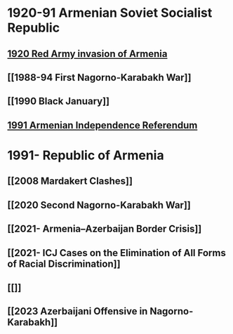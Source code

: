 # 1920-91 Armenian Soviet Socialist Republic
## [1920 Red Army invasion of Armenia](1920%20Red%20Army%20invasion%20of%20Armenia)
## [[1988-94 First Nagorno-Karabakh War]]
## [[1990 Black January]]
## [1991 Armenian Independence Referendum](1991%20Armenian%20Independence%20Referendum)

# 1991- Republic of Armenia
## [[2008 Mardakert Clashes]]
## [[2020 Second Nagorno-Karabakh War]]
## [[2021- Armenia–Azerbaijan Border Crisis]]
## [[2021- ICJ Cases on the Elimination of All Forms of Racial Discrimination]]
## [[]]
## [[2023 Azerbaijani Offensive in Nagorno-Karabakh]]